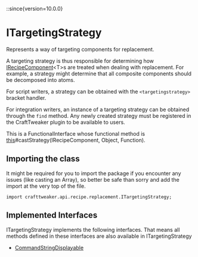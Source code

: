 ::since{version=10.0.0}
# ITargetingStrategy

Represents a way of targeting components for replacement.

 A targeting strategy is thus responsible for determining how [IRecipeComponent](/vanilla/api/recipe/IRecipeComponent)&lt;T&gt;s are treated when dealing
 with replacement. For example, a strategy might determine that all composite components should be decomposed into
 atoms.

 For script writers, a strategy can be obtained with the `<targetingstrategy>` bracket handler.

 For integration writers, an instance of a targeting strategy can be obtained through the `find` method. Any
 newly created strategy must be registered in the CraftTweaker plugin to be available to users.

 This is a FunctionalInterface whose functional method is
 [this](.)#castStrategy(IRecipeComponent, Object, Function).

## Importing the class

It might be required for you to import the package if you encounter any issues (like casting an Array), so better be safe than sorry and add the import at the very top of the file.
```zenscript
import crafttweaker.api.recipe.replacement.ITargetingStrategy;
```


## Implemented Interfaces
ITargetingStrategy implements the following interfaces. That means all methods defined in these interfaces are also available in ITargetingStrategy

- [CommandStringDisplayable](/vanilla/api/bracket/CommandStringDisplayable)

